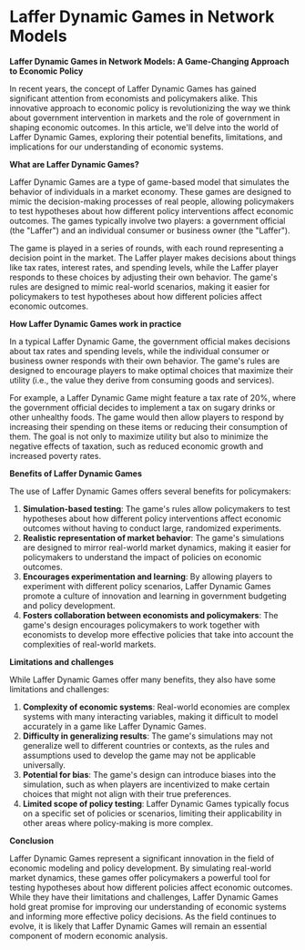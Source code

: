 # Laffer Dynamic Games in Network Models

**Laffer Dynamic Games in Network Models: A Game-Changing Approach to Economic Policy**

In recent years, the concept of Laffer Dynamic Games has gained significant attention from economists and policymakers alike. This innovative approach to economic policy is revolutionizing the way we think about government intervention in markets and the role of government in shaping economic outcomes. In this article, we'll delve into the world of Laffer Dynamic Games, exploring their potential benefits, limitations, and implications for our understanding of economic systems.

**What are Laffer Dynamic Games?**

Laffer Dynamic Games are a type of game-based model that simulates the behavior of individuals in a market economy. These games are designed to mimic the decision-making processes of real people, allowing policymakers to test hypotheses about how different policy interventions affect economic outcomes. The games typically involve two players: a government official (the "Laffer") and an individual consumer or business owner (the "Laffer").

The game is played in a series of rounds, with each round representing a decision point in the market. The Laffer player makes decisions about things like tax rates, interest rates, and spending levels, while the Laffer player responds to these choices by adjusting their own behavior. The game's rules are designed to mimic real-world scenarios, making it easier for policymakers to test hypotheses about how different policies affect economic outcomes.

**How Laffer Dynamic Games work in practice**

In a typical Laffer Dynamic Game, the government official makes decisions about tax rates and spending levels, while the individual consumer or business owner responds with their own behavior. The game's rules are designed to encourage players to make optimal choices that maximize their utility (i.e., the value they derive from consuming goods and services).

For example, a Laffer Dynamic Game might feature a tax rate of 20%, where the government official decides to implement a tax on sugary drinks or other unhealthy foods. The game would then allow players to respond by increasing their spending on these items or reducing their consumption of them. The goal is not only to maximize utility but also to minimize the negative effects of taxation, such as reduced economic growth and increased poverty rates.

**Benefits of Laffer Dynamic Games**

The use of Laffer Dynamic Games offers several benefits for policymakers:

1. **Simulation-based testing**: The game's rules allow policymakers to test hypotheses about how different policy interventions affect economic outcomes without having to conduct large, randomized experiments.
2. **Realistic representation of market behavior**: The game's simulations are designed to mirror real-world market dynamics, making it easier for policymakers to understand the impact of policies on economic outcomes.
3. **Encourages experimentation and learning**: By allowing players to experiment with different policy scenarios, Laffer Dynamic Games promote a culture of innovation and learning in government budgeting and policy development.
4. **Fosters collaboration between economists and policymakers**: The game's design encourages policymakers to work together with economists to develop more effective policies that take into account the complexities of real-world markets.

**Limitations and challenges**

While Laffer Dynamic Games offer many benefits, they also have some limitations and challenges:

1. **Complexity of economic systems**: Real-world economies are complex systems with many interacting variables, making it difficult to model accurately in a game like Laffer Dynamic Games.
2. **Difficulty in generalizing results**: The game's simulations may not generalize well to different countries or contexts, as the rules and assumptions used to develop the game may not be applicable universally.
3. **Potential for bias**: The game's design can introduce biases into the simulation, such as when players are incentivized to make certain choices that might not align with their true preferences.
4. **Limited scope of policy testing**: Laffer Dynamic Games typically focus on a specific set of policies or scenarios, limiting their applicability in other areas where policy-making is more complex.

**Conclusion**

Laffer Dynamic Games represent a significant innovation in the field of economic modeling and policy development. By simulating real-world market dynamics, these games offer policymakers a powerful tool for testing hypotheses about how different policies affect economic outcomes. While they have their limitations and challenges, Laffer Dynamic Games hold great promise for improving our understanding of economic systems and informing more effective policy decisions. As the field continues to evolve, it is likely that Laffer Dynamic Games will remain an essential component of modern economic analysis.
